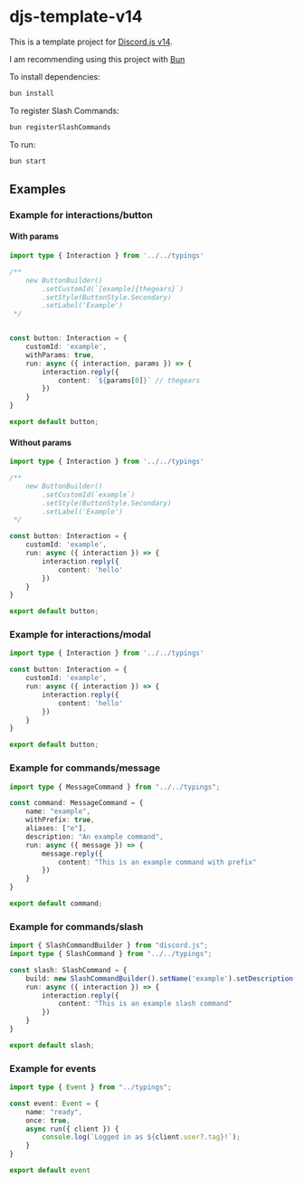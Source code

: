 # djs-template-v14

This is a template project for [Discord.js v14](https://github.com/discordjs/discord.js).

I am recommending using this project with [Bun](https://bun.sh)

To install dependencies:

```bash
bun install
```

To register Slash Commands:

```bash
bun registerSlashCommands
```

To run:

```bash
bun start
```

## Examples

### Example for interactions/button


#### With params
```ts
import type { Interaction } from '../../typings'

/**
    new ButtonBuilder()
	    .setCustomId(`[example]{thegears}`)
	    .setStyle(ButtonStyle.Secondary)
	    .setLabel('Example')
 */


const button: Interaction = {
	customId: 'example',
	withParams: true,
	run: async ({ interaction, params }) => {
		interaction.reply({
			content: `${params[0]}` // thegears
		})
	}
}

export default button;
```

#### Without params
```ts
import type { Interaction } from '../../typings'

/**
    new ButtonBuilder()
	    .setCustomId(`example`)
	    .setStyle(ButtonStyle.Secondary)
	    .setLabel('Example')
 */

const button: Interaction = {
	customId: 'example',
	run: async ({ interaction }) => {
		interaction.reply({
			content: 'hello'
		})
	}
}

export default button;
```

### Example for interactions/modal

```ts
import type { Interaction } from '../../typings'

const button: Interaction = {
	customId: 'example',
	run: async ({ interaction }) => {
		interaction.reply({
			content: 'hello'
		})
	}
}

export default button;
```


### Example for commands/message

```ts
import type { MessageCommand } from "../../typings";

const command: MessageCommand = {
	name: "example",
	withPrefix: true,
	aliases: ["e"],
	description: "An example command",
	run: async ({ message }) => {
		message.reply({
			content: "This is an example command with prefix"
		})
	}
}

export default command;
```

### Example for commands/slash

```ts
import { SlashCommandBuilder } from "discord.js";
import type { SlashCommand } from "../../typings";

const slash: SlashCommand = {
	build: new SlashCommandBuilder().setName('example').setDescription('Example command'),
	run: async ({ interaction }) => {
		interaction.reply({
			content: "This is an example slash command"
		})
	}
}

export default slash;
```


### Example for events

```ts
import type { Event } from "../typings";

const event: Event = {
	name: "ready",
	once: true,
	async run({ client }) {
		console.log(`Logged in as ${client.user?.tag}!`);
	}
}

export default event
```
